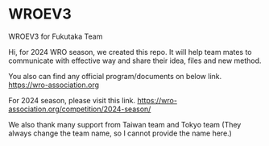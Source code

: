 # WROEV3
WROEV3 for Fukutaka Team

Hi, for 2024 WRO season, we created this repo.
It will help team mates to communicate with effective way and share their idea, files and new method.

You also can find any official program/documents on below link.
https://wro-association.org

For 2024 season, please visit this link.
https://wro-association.org/competition/2024-season/

We also thank many support from Taiwan team and Tokyo team (They always change the team name, so I cannot provide the name here.)
